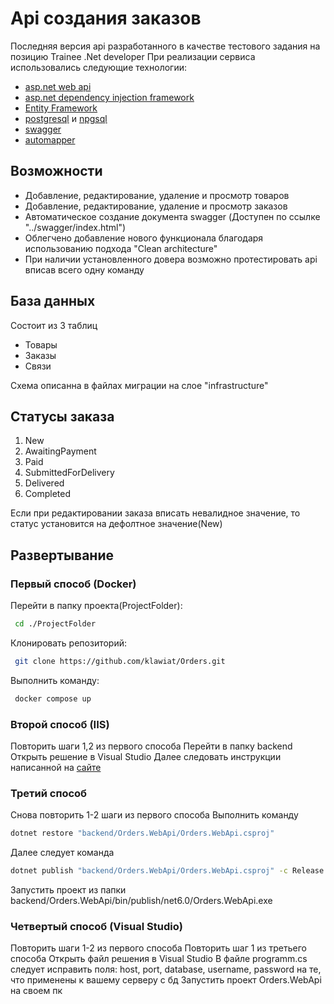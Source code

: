 # Api создания заказов

Последняя версия api разработанного в качестве тестового задания на позицию Trainee .Net developer
При реализации сервиса использовались следующие технологии:
- [asp.net web api](https://learn.microsoft.com/en-gb/aspnet/core/fundamentals/apis?view=aspnetcore-7.0)
- [asp.net dependency injection framework](https://learn.microsoft.com/en-gb/aspnet/core/fundamentals/dependency-injection?view=aspnetcore-7.0)
- [Entity Framework](https://learn.microsoft.com/en-gb/aspnet/core/data/entity-framework-6?view=aspnetcore-7.0)
- [postgresql](https://www.postgresql.org/) и [npgsql](https://www.npgsql.org/)
- [swagger](https://swagger.io/)
- [automapper](https://automapper.org/)

## Возможности

- Добавление, редактирование, удаление и просмотр товаров
- Добавление, редактирование, удаление и просмотр заказов
- Автоматическое создание документа swagger (Доступен по ссылке "../swagger/index.html")
- Облегчено добавление нового функционала благодаря использованию подхода "Clean architecture"
- При наличии установленного довера возможно протестировать api вписав всего одну команду

## База данных
 Состоит из 3 таблиц
- Товары
- Заказы
- Связи

Схема описанна в файлах миграции на слое "infrastructure"
## Статусы заказа
1. New
2. AwaitingPayment
3. Paid
4. SubmittedForDelivery
5. Delivered
6. Completed

Если при редактировании заказа вписать невалидное значение, то статус установится на дефолтное значение(New)
## Развертывание
### Первый способ (Docker)
Перейти в папку проекта(ProjectFolder):
```sh
 cd ./ProjectFolder
```
Клонировать репозиторий:
```sh
 git clone https://github.com/klawiat/Orders.git
```
Выполнить команду:
```sh
 docker compose up
```
### Второй способ (IIS)
Повторить шаги 1,2 из первого способа
Перейти в папку backend
Открыть решение в Visual Studio
Далее следовать инструкции написанной на [сайте](https://metanit.com/sharp/aspnet5/20.1.php)
### Третий способ
Снова повторить 1-2 шаги из первого способа
Выполнить команду 
```sh
dotnet restore "backend/Orders.WebApi/Orders.WebApi.csproj"
```
Далее следует команда
```sh
dotnet publish "backend/Orders.WebApi/Orders.WebApi.csproj" -c Release -o /app/publish /p:UseAppHost=false
``` 
Запустить проект из папки 
backend/Orders.WebApi/bin/publish/net6.0/Orders.WebApi.exe
### Четвертый способ (Visual Studio)
Повторить шаги 1-2 из первого способа
Повторить шаг 1 из третьего способа
Открыть файл решения в Visual Studio
В файле programm.cs следует исправить поля: host, port, database, username, password на те, что применены к вашему серверу с бд
Запустить проект Orders.WebApi на своем пк

